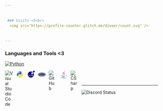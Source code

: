 ```yaml
---


 ### Visits <3<br>
  <img src="https://profile-counter.glitch.me/diveer/count.svg" />


--- 
```

### Languages and Tools <3

<p>
 <a href="https://github.com/search?l=Python&q=user%3ADiveer1+&type=Repositories"><img alt="Python" src="https://img.shields.io/badge/-Python-blue?style=flat-square&logo=python&logoColor=white"></a>

[<img align="left" alt="Visual Studio Code" width="26px" src="https://cdn.jsdelivr.net/gh/devicons/devicon/icons/vscode/vscode-original.svg" style="padding-right:10px;" />](https://github.com/diveer34)
[<img align="left" alt="Python" width="26px" src="https://github.com/devicons/devicon/blob/v2.15.1/icons/python/python-original.svg" style="padding-right:10px;" />](https://github.com/diveer34)
[<img align="left" alt="Lua" width="26px" src="https://github.com/devicons/devicon/blob/v2.15.1/icons/lua/lua-original-wordmark.svg" style="padding-right:10px;" />](https://github.com/diveer34)
[<img align="left" alt="PHP" width="26px" src="https://github.com/devicons/devicon/blob/master/icons/php/php-original.svg" style="padding-right:10px;" />](https://github.com/diveer34)
[<img align="left" alt="GitHub" width="26px" src="https://user-images.githubusercontent.com/3369400/139447912-e0f43f33-6d9f-45f8-be46-2df5bbc91289.png" style="padding-right:10px;" />](https://github.com/diveer34)

[<img align="left" alt="GitHub" width="26px" src="https://github.com/devicons/devicon/blob/master/icons/java/java-original.svg" style="padding-right:10px;" />](https://github.com/diveer34)
[<img align="left" alt="CSharp" width="26px" src="https://cdn.jsdelivr.net/gh/devicons/devicon/icons/csharp/csharp-original.svg" style="padding-right:10px;" />](https://github.com/diveer34)
<br />
<br />



---
<a href="https://discord.com/users/619340445692067890" target="_blank">
    <img width="50%" align="left" alt="Discord Status" src="https://lanyard.cnrad.dev/api/619340445692067890">
</a>
<!--
**Yosefbesher/Yosefbesher** is a ✨ _special_ ✨ repository because its `README.md` (this file) appears on your GitHub profile.

Here are some ideas to get you started:

- 🔭 I’m currently working on ...
- 🌱 I’m currently learning ...
- 👯 I’m looking to collaborate on ...
- 🤔 I’m looking for help with ...
- 💬 Ask me about ...
- 📫 How to reach me: ...
- 😄 Pronouns: ...
- ⚡ Fun fact: ...
-->
